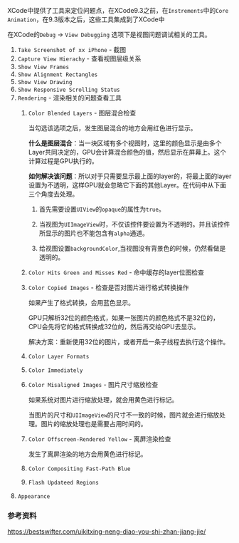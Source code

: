 
XCode中提供了工具来定位问题点，在XCode9.3之前，在`Instrements`中的`Core Animation`，在9.3版本之后，这些工具集成到了XCode中

在XCode的`Debug` -> `View Debugging` 选项下是视图问题调试相关的工具。

1. `Take Screenshot of xx iPhone` - 截图
2. `Capture View Hierachy` -  查看视图层级关系
3. `Show View Frames` 
4. `Show Alignment Rectangles`
5. `Show View Drawing`
6. `Show Responsive Scrolling Status`
7. `Rendering` - 渲染相关的问题查看工具
    1. `Color Blended Layers` - 图层混合检查
        
        当勾选该选项之后，发生图层混合的地方会用红色进行显示。

        **什么是图层混合**：当一块区域有多个视图时，这里的颜色显示是由多个Layer共同决定的，GPU会计算混合颜色的值，然后显示在屏幕上。这个计算过程是GPU执行的。
        
        **如何解决该问题**：所以对于只需要显示最上面的layer的，将最上面的layer设置为不透明，这样GPU就会忽略它下面的其他Layer。在代码中从下面三个角度去处理。

        1. 首先需要设置`UIView`的`opaque`的属性为`true`。

        2. 当视图为`UIImageView`时，不仅该控件要设置为不透明的。并且该控件所显示的图片也不能包含有`alpha`通道。

        3. 给视图设置`backgroundColor`,当视图没有背景色的时候，仍然看做是透明的。

    2. `Color Hits Green and Misses Red` - 命中缓存的layer位图检查

    3. `Color Copied Images` - 检查是否对图片进行格式转换操作

        如果产生了格式转换，会用蓝色显示。

        GPU只解析32位的颜色格式，如果一张图片的颜色格式不是32位的，CPU会先将它的格式转换成32位的，然后再交给GPU去显示。

        解决方案：重新使用32位的图片，或者开启一条子线程去执行这个操作。

    4. `Color Layer Formats`

    5. `Color Immediately`

    6. `Color Misaligned Images` - 图片尺寸缩放检查

        如果系统对图片进行缩放处理，就会用黄色进行标记。

        当图片的尺寸和`UIImageView`的尺寸不一致的时候，图片就会进行缩放处理。图片的缩放处理也是需要占用时间的。

    7. `Color Offscreen-Rendered Yellow` - 离屏渲染检查

        发生了离屏渲染的地方会用黄色进行标记。

    8. `Color Compositing Fast-Path Blue`

    9. `Flash Updateed Regions`
8. `Appearance`


### 参考资料

https://bestswifter.com/uikitxing-neng-diao-you-shi-zhan-jiang-jie/